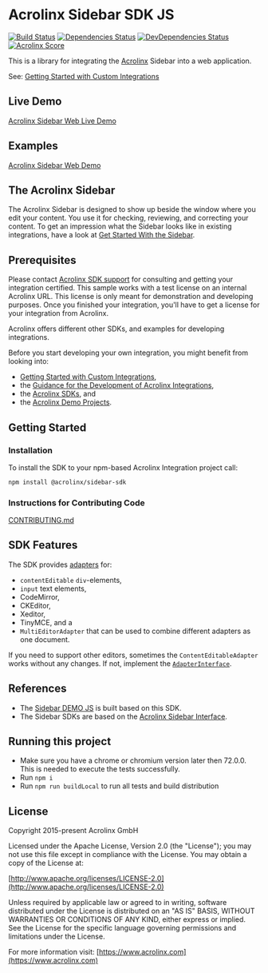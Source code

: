 # Acrolinx Sidebar SDK JS

[![Build Status](https://travis-ci.org/acrolinx/sidebar-sdk-js.svg?branch=master)](https://travis-ci.org/acrolinx/sidebar-sdk-js)
[![Dependencies Status](https://david-dm.org/acrolinx/sidebar-sdk-js/status.svg)](https://david-dm.org/acrolinx/sidebar-sdk-js)
[![DevDependencies Status](https://david-dm.org/acrolinx/sidebar-sdk-js/dev-status.svg)](https://david-dm.org/acrolinx/sidebar-sdk-js?type=dev)
[![Acrolinx Score](https://writers.acrolinx.com/autocheck/badges/aHR0cHM6Ly9naXRodWIuY29tL2Fjcm9saW54L3NpZGViYXItc2RrLWpz.svg)](https://writers.acrolinx.com/autocheck/badges/aHR0cHM6Ly9naXRodWIuY29tL2Fjcm9saW54L3NpZGViYXItc2RrLWpz.html)

This is a library for integrating the [Acrolinx](https://www.acrolinx.com/) Sidebar into a web application.

See: [Getting Started with Custom Integrations](https://docs.acrolinx.com/customintegrations)

## Live Demo

[Acrolinx Sidebar Web Live Demo](https://acrolinx.github.io/acrolinx-sidebar-demo/samples/index.html)

## Examples

[Acrolinx Sidebar Web Demo](https://github.com/acrolinx/acrolinx-sidebar-demo)

## The Acrolinx Sidebar

The Acrolinx Sidebar is designed to show up beside the window where you edit your content.
You use it for checking, reviewing, and correcting your content.
To get an impression what the Sidebar looks like in existing integrations, have a look at
[Get Started With the Sidebar](https://docs.acrolinx.com/coreplatform/latest/en/the-sidebar/get-started-with-the-sidebar).

## Prerequisites

Please contact [Acrolinx SDK support](https://github.com/acrolinx/acrolinx-coding-guidance/blob/master/topics/sdk-support.md)
for consulting and getting your integration certified.
This sample works with a test license on an internal Acrolinx URL.
This license is only meant for demonstration and developing purposes.
Once you finished your integration, you'll have to get a license for your integration from Acrolinx.
  
Acrolinx offers different other SDKs, and examples for developing integrations.

Before you start developing your own integration, you might benefit from looking into:

* [Getting Started with Custom Integrations](https://docs.acrolinx.com/customintegrations),
* the [Guidance for the Development of Acrolinx Integrations](https://github.com/acrolinx/acrolinx-coding-guidance),
* the [Acrolinx SDKs](https://github.com/acrolinx?q=sdk), and
* the [Acrolinx Demo Projects](https://github.com/acrolinx?q=demo).

## Getting Started

### Installation

To install the SDK to your npm-based Acrolinx Integration project call:

```bash
npm install @acrolinx/sidebar-sdk
```

### Instructions for Contributing Code

[CONTRIBUTING.md](CONTRIBUTING.md)

## SDK Features

The SDK provides [adapters](https://github.com/acrolinx/sidebar-sdk-js/tree/master/src/adapters) for:

* `contentEditable` `div`-elements,
* `input` text elements,
* CodeMirror,
* CKEditor,
* Xeditor,
* TinyMCE, and a
* `MultiEditorAdapter` that can be used to combine different adapters as one document.

If you need to support other editors, sometimes the `ContentEditableAdapter` works without any changes.
If not, implement the [`AdapterInterface`](https://github.com/acrolinx/sidebar-sdk-js/blob/master/src/adapters/AdapterInterface.ts).

## References

* The [Sidebar DEMO JS](https://github.com/acrolinx/acrolinx-sidebar-demo) is built based on this SDK.
* The Sidebar SDKs are based on the [Acrolinx Sidebar Interface](https://acrolinx.github.io/sidebar-sdk-js/).

## Running this project

* Make sure you have a chrome or chromium version later then 72.0.0. This is needed to execute the tests successfully.
* Run `npm i`
* Run `npm run buildLocal` to run all tests and build distribution

## License

Copyright 2015-present Acrolinx GmbH

Licensed under the Apache License, Version 2.0 (the "License");
you may not use this file except in compliance with the License.
You may obtain a copy of the License at:

[http://www.apache.org/licenses/LICENSE-2.0](http://www.apache.org/licenses/LICENSE-2.0)

Unless required by applicable law or agreed to in writing, software
distributed under the License is distributed on an "AS IS" BASIS,
WITHOUT WARRANTIES OR CONDITIONS OF ANY KIND, either express or implied.
See the License for the specific language governing permissions and
limitations under the License.

For more information visit: [https://www.acrolinx.com](https://www.acrolinx.com)
